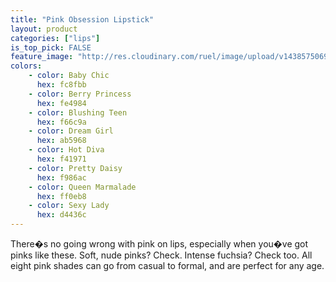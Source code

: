 ```yaml
---
title: "Pink Obsession Lipstick"
layout: product
categories: ["lips"]
is_top_pick: FALSE
feature_image: "http://res.cloudinary.com/ruel/image/upload/v1438575069/fashion21/picture-42.jpg"
colors:
    - color: Baby Chic
      hex: fc8fbb
    - color: Berry Princess
      hex: fe4984
    - color: Blushing Teen
      hex: f66c9a
    - color: Dream Girl
      hex: ab5968
    - color: Hot Diva
      hex: f41971
    - color: Pretty Daisy
      hex: f986ac
    - color: Queen Marmalade
      hex: ff0eb8
    - color: Sexy Lady
      hex: d4436c
---
```

There�s no going wrong with pink on lips, especially when you�ve got pinks like these. Soft, nude pinks? Check. Intense fuchsia? Check too. All eight pink shades can go from casual to formal, and are perfect for any age.